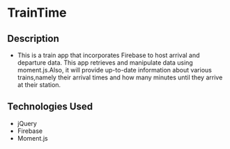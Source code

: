 # TrainTime


## Description
- This is a train app that incorporates Firebase to host arrival and departure data. This app retrieves and manipulate data using moment.js.Also, it will provide up-to-date information about various trains,namely their arrival times and how many minutes until they arrive at their station.

## Technologies Used 
- jQuery
- Firebase
- Moment.js